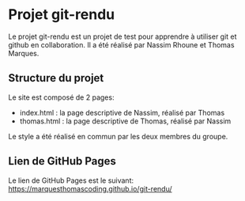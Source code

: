 # Projet git-rendu

Le projet git-rendu est un projet de test pour apprendre à utiliser git et github en collaboration. Il a été réalisé par Nassim Rhoune et Thomas Marques.

## Structure du projet

Le site est composé de 2 pages:
- index.html : la page descriptive de Nassim, réalisé par Thomas
- thomas.html : la page descriptive de Thomas, réalisé par Nassim

Le style a été réalisé en commun par les deux membres du groupe.

## Lien de GitHub Pages

Le lien de GitHub Pages est le suivant: https://marquesthomascoding.github.io/git-rendu/